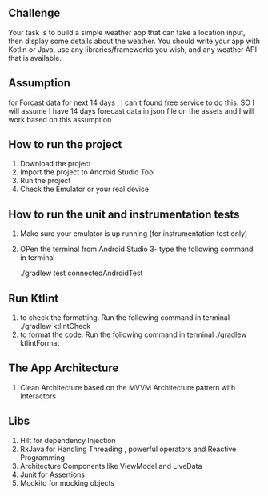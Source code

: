 
## Challenge

Your task is to build a simple weather app that can take a location input,
 then display some details about the weather. You should write your app with Kotlin or Java,
  use any libraries/frameworks you wish, and any weather API that is available.

## Assumption
 for Forcast data for next 14 days , I can't found free service to do this.
 SO I will assume I have 14 days forecast data in json file on the assets and I will
 work based on this assumption



## How to run the project

 1. Download the project
 2. Import the project to Android Studio Tool
 3. Run the project
 4. Check the Emulator or your real device

 ## How to run the unit and instrumentation tests

 1. Make sure your emulator is up running (for instrumentation test only)
 2. OPen the terminal from Android Studio
 3- type the following command in terminal

    ./gradlew test connectedAndroidTest

 ## Run Ktlint

 1. to check the formatting. Run the following command in terminal
     ./gradlew ktlintCheck
 2. to format the code. Run the following command in terminal
    ./gradlew ktlintFormat

## The App Architecture

 1. Clean Architecture based on  the MVVM Architecture pattern with Interactors

## Libs

1. Hilt for dependency Injection
2. RxJava for Handling Threading ,  powerful operators and Reactive Programming
3. Architecture Components like ViewModel and LiveData
4. Junit for Assertions
5. Mockito for mocking objects





